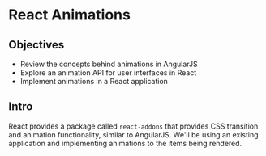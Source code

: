 # React Animations

## Objectives

* Review the concepts behind animations in AngularJS
* Explore an animation API for user interfaces in React
* Implement animations in a React application

## Intro

React provides a package called `react-addons` that provides CSS transition and animation functionality, similar to AngularJS. We'll be using an existing application and implementing animations to the items being rendered.

